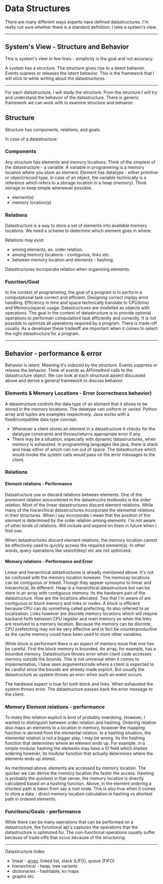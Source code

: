 # Data Structures 
There are many different ways experts have defined datastructures. I'm really not sure whether there is a standard definition. I take a system's view.  

--- 
## System's View - Structure and Behavior
This is system's view in few lines - simplicity is the goal and not accuracy. 

A system has a structure. The structure gives rise to a latent behavior. Events supress or releases the latent behavior. This is the framework that I will stick to while writing about the datastructures.

---

For each datastructure, I will study the structure. From the structure I will try and understand the behavior of the datastructure. There is generic framework we can work with to examine structure and behavior. 

## Structure 
Structure has components, relations, and goals. 

In case of  a datastructure:

### Components
Any structure has elements and memory locations. Think of the simplest of the datastructure - a variable. A variable in programming is a memory location where you store an element. Element has datatype - either primitive or object/record type. In case of an object, the variable technically is a reference which refers to a storage location in a heap (memory). Think storage to keep simple whereever possible.

+ element(s)
+ memory location(s)


### Relations
Datastructure is a way to store a set of elements into available memory locations. We need a scheme to determine which element goes in where. 

Relations may exist 
+ among elements, ex. order relation. 
+ among memory locations - contiguous, links etc. 
+ between memory location and elements - hashing.

Datastructures incorporate relation when organizing elements.


### Function/Goal
In the context of programming, the goal of a program is to perform a computational task correct and efficient. Designing correct implpy error handling. Efficiency in time and space technically translate to CPU(time) and Memory(space) usage. Datastructures are modelled as objects with operations. The goal in the context of datastructure is to provide optimial operations to performan computationl task efficiently and correctly. It is not possible to optimize all operations required by a program. There is trade-off usually. As a developer these tradeoff are important when it comes to select the right datastructure for a program. 

---

## Behavior - performance & error
Behavior is latent. Meaning it's induced by the structure. Events suppress or release the behavior. Think of events as API/method calls to the datastructure object. We can look at each structural apsect discussed above and derive a general framework to discuss behavior. 

### Elements & Memory Locations - Error (correctness behavior)
A datastructure controls the data type of an element that it allows to be stored in the memory locations. The datatype can uniform or varied. Python array and tuples are examples respectively. Java works with a fixed/compatible data type concept. 

+ Whenever a client stores an element in a datastructure it checks for the datatype constraints and throws/returns appropriate error if any. 
+ There may be a situation, especially with dynamic datastructures, when memory is exhausted. In programming languages like java, there is stack and heap either of which can run out of space. The datastructure which would invoke the system calls would pass on the error messages to the client.

### Relations 

#### Element relations - Performance
Datastructure use or discard relations between elements. One of the prominent relation encountered in the  datastructre textbooks is the order relation. Most of the linear datastructures discard element relations. While many of the hierarchical datastructures incorporate the elemental relations in their structures. When I say incorporate I mean that the position of the element is determined by the order relation among elements. I'm not aware of other kinds of relations. Will include and expand on them in future when I find one. 

When datastructures discard element relations, the memory location cannot be effectively used to quickly access the required element(s). In other words, query operations like search(key) etc are not optimized. 

#### Memory relations - Performance and Error
Linear and hierarchical datastructures is already mentioned above. It's not be confused with the memory location however. The memoray locations can be contiguous or linked. Though they appear synonyms to linear and hierarchical, its different.  Heap is a hierarchical datastructure but can be store in an array with contiguous memory. Its the hardware part of the datastructure. How are the locations allocated. Two that I'm aware of are contiguous or block memory and links or nodes. A block is efficient because CPU can do something called prefecting, its also referred to as localization. Links however are discrete memory locations which will require backand forth between CPU register and main memory as when the links are resolved to a memory location. Because the memory can be discrete, CPU prefetching may not be very effective and in fact be counterproductive as the cache memory could have been used to store other variables. 

While block is performant there is an aspect of memory issue that one has be careful. First the block memory is bounded. An array, for example, has a bounded memory. Datastructure throws error when client code accesses memory outside the bounds. This is not universal when it comes to implementation, I have seen arguments/code where a client is expected to be careful since the bounds are already made explicit. But usually the datastructure as system throws an erorr when such an event occurs. 

The hardware aspect is true for both block and links. When exhausted the system throws error. The datastructure passes back the error message to the client.

### Memory Element relations - performance
To make this relation explicit is kind of probably overdoing. However, I wanted to distinguish between order relation and hashing. Ordering relation also maps an elements to a location in memory, however the mapping function is derived from the elemental relation. In a hashing situation, the elemental relation is not a bigger play, I may be wrong. Its the hashing function that determines where an element ends up. For example, in a simple modular hashing the elements may have a ID field which implies ordering however, its modular function that actually determines where the elements ends up stored.  

As mentioned above, elements are accessed by memory location. The quicker we can derive the memory location the faster the access. Hashing is probably the quickest in that sense, the memory location is directly calculated based on a hashing function. Above, in the element ordering a shortest path is taken from say a root node. This is also true when it comes to store a data - direct memory location calculation in hashing vs shortest path in ordered elements.


### Functions/Goals - performance
While there can be many operations that can be performed on a datastructure, the functional api's captures the operations that the datastructure is optimized for. The non-functional operations usually suffer because of trade-offs that occur because of the structuring.


--- 

Datastructure Index 
+ linear - [array](array/README.md), linked list, stack (LIFO), queue (FIFO)
+ hierarchical - heap, tree variants
+ dictionaries - hashtable, kv maps
+ graphs
etc.
